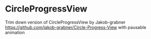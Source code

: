 # CircleProgressView
Trim down version of CircleProgressView by Jakob-grabner https://github.com/jakob-grabner/Circle-Progress-View with pausable animation
